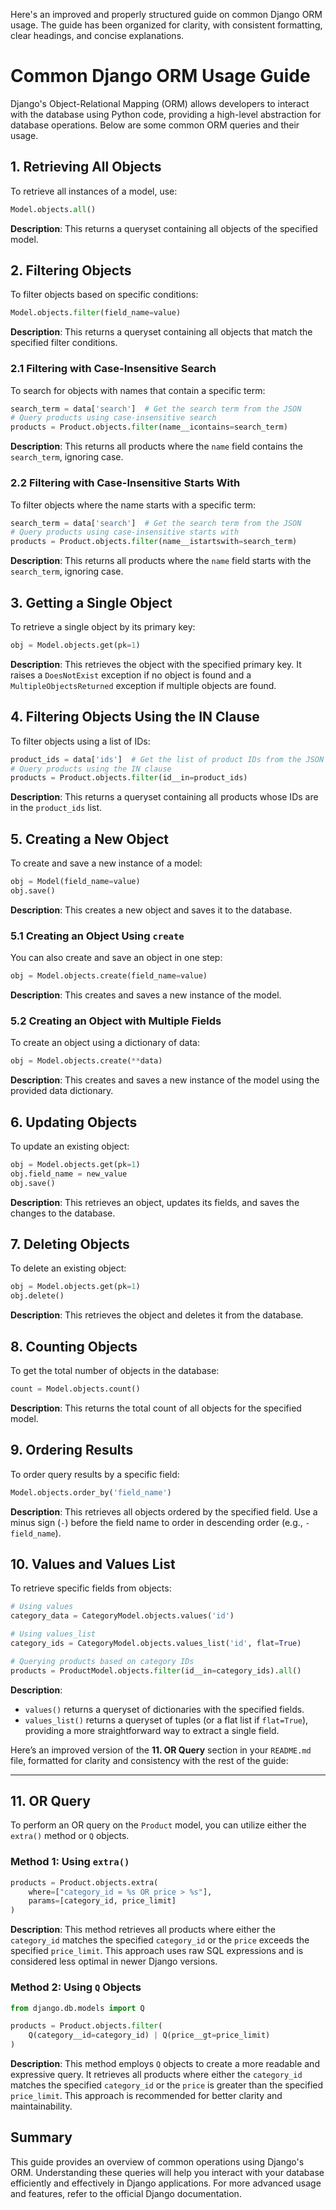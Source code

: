 Here's an improved and properly structured guide on common Django ORM usage. The guide has been organized for clarity, with consistent formatting, clear headings, and concise explanations.

# Common Django ORM Usage Guide

Django's Object-Relational Mapping (ORM) allows developers to interact with the database using Python code, providing a high-level abstraction for database operations. Below are some common ORM queries and their usage.

## 1. Retrieving All Objects
To retrieve all instances of a model, use:
```python
Model.objects.all()
```
**Description**: This returns a queryset containing all objects of the specified model.

## 2. Filtering Objects
To filter objects based on specific conditions:
```python
Model.objects.filter(field_name=value)
```
**Description**: This returns a queryset containing all objects that match the specified filter conditions.

### 2.1 Filtering with Case-Insensitive Search
To search for objects with names that contain a specific term:
```python
search_term = data['search']  # Get the search term from the JSON
# Query products using case-insensitive search
products = Product.objects.filter(name__icontains=search_term)
```
**Description**: This returns all products where the `name` field contains the `search_term`, ignoring case.

### 2.2 Filtering with Case-Insensitive Starts With
To filter objects where the name starts with a specific term:
```python
search_term = data['search']  # Get the search term from the JSON
# Query products using case-insensitive starts with
products = Product.objects.filter(name__istartswith=search_term)
```
**Description**: This returns all products where the `name` field starts with the `search_term`, ignoring case.

## 3. Getting a Single Object
To retrieve a single object by its primary key:
```python
obj = Model.objects.get(pk=1)
```
**Description**: This retrieves the object with the specified primary key. It raises a `DoesNotExist` exception if no object is found and a `MultipleObjectsReturned` exception if multiple objects are found.

## 4. Filtering Objects Using the IN Clause
To filter objects using a list of IDs:
```python
product_ids = data['ids']  # Get the list of product IDs from the JSON
# Query products using the IN clause
products = Product.objects.filter(id__in=product_ids)
```
**Description**: This returns a queryset containing all products whose IDs are in the `product_ids` list.

## 5. Creating a New Object
To create and save a new instance of a model:
```python
obj = Model(field_name=value)
obj.save()
```
**Description**: This creates a new object and saves it to the database.

### 5.1 Creating an Object Using `create`
You can also create and save an object in one step:
```python
obj = Model.objects.create(field_name=value)
```
**Description**: This creates and saves a new instance of the model.

### 5.2 Creating an Object with Multiple Fields
To create an object using a dictionary of data:
```python
obj = Model.objects.create(**data)
```
**Description**: This creates and saves a new instance of the model using the provided data dictionary.

## 6. Updating Objects
To update an existing object:
```python
obj = Model.objects.get(pk=1)
obj.field_name = new_value
obj.save()
```
**Description**: This retrieves an object, updates its fields, and saves the changes to the database.

## 7. Deleting Objects
To delete an existing object:
```python
obj = Model.objects.get(pk=1)
obj.delete()
```
**Description**: This retrieves the object and deletes it from the database.

## 8. Counting Objects
To get the total number of objects in the database:
```python
count = Model.objects.count()
```
**Description**: This returns the total count of all objects for the specified model.

## 9. Ordering Results
To order query results by a specific field:
```python
Model.objects.order_by('field_name')
```
**Description**: This retrieves all objects ordered by the specified field. Use a minus sign (`-`) before the field name to order in descending order (e.g., `-field_name`).

## 10. Values and Values List
To retrieve specific fields from objects:
```python
# Using values
category_data = CategoryModel.objects.values('id')

# Using values_list
category_ids = CategoryModel.objects.values_list('id', flat=True)

# Querying products based on category IDs
products = ProductModel.objects.filter(id__in=category_ids).all()
```
**Description**: 
- `values()` returns a queryset of dictionaries with the specified fields.
- `values_list()` returns a queryset of tuples (or a flat list if `flat=True`), providing a more straightforward way to extract a single field.

Here’s an improved version of the **11. OR Query** section in your `README.md` file, formatted for clarity and consistency with the rest of the guide:

---

## 11. OR Query

To perform an OR query on the `Product` model, you can utilize either the `extra()` method or `Q` objects.

### Method 1: Using `extra()`
```python
products = Product.objects.extra(
    where=["category_id = %s OR price > %s"],
    params=[category_id, price_limit]
)
```
**Description**: This method retrieves all products where either the `category_id` matches the specified `category_id` or the `price` exceeds the specified `price_limit`. This approach uses raw SQL expressions and is considered less optimal in newer Django versions.

### Method 2: Using `Q` Objects
```python
from django.db.models import Q

products = Product.objects.filter(
    Q(category__id=category_id) | Q(price__gt=price_limit)
)
```
**Description**: This method employs `Q` objects to create a more readable and expressive query. It retrieves all products where either the `category_id` matches the specified `category_id` or the `price` is greater than the specified `price_limit`. This approach is recommended for better clarity and maintainability.


## Summary
This guide provides an overview of common operations using Django's ORM. Understanding these queries will help you interact with your database efficiently and effectively in Django applications. For more advanced usage and features, refer to the official Django documentation.
